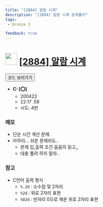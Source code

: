 ```yaml
---
title: "[2884] 알람 시계"
description: "[2884] 알람 시계 문제풀이"
tags: 
 - Bronze 3

feedback: true
---
```

<h1><img src="https://doky.space/assets/icpclev/b3.svg" height="37px"> <a href="http://icpc.me/2884">[2884] 알람 시계</a></h1>

<a href="https://github.com/DokySp/acmicpc-practice/tree/master/2884"><button class="btn btn-info">코드 보러가기</button></a>

- **C: [:o:]**
  - 200422
  - 22:17 .58
  - 시도: 4번

### 메모
 - 단순 시간 계산 문제.
 - 아무리... 쉬운 문제라도..
    - 문제 입,출력 조건 꼼꼼히 읽고,,
    - 대충 풀려 하지 말자..

### 참고
 - C언어 출력 형식
    - `%.2d` : 소수점 및 2자리
    - `%2d` : 위로 2자리 표현
    - `%02d` : 빈자리 0으로 채운 위로 2자리 표현
